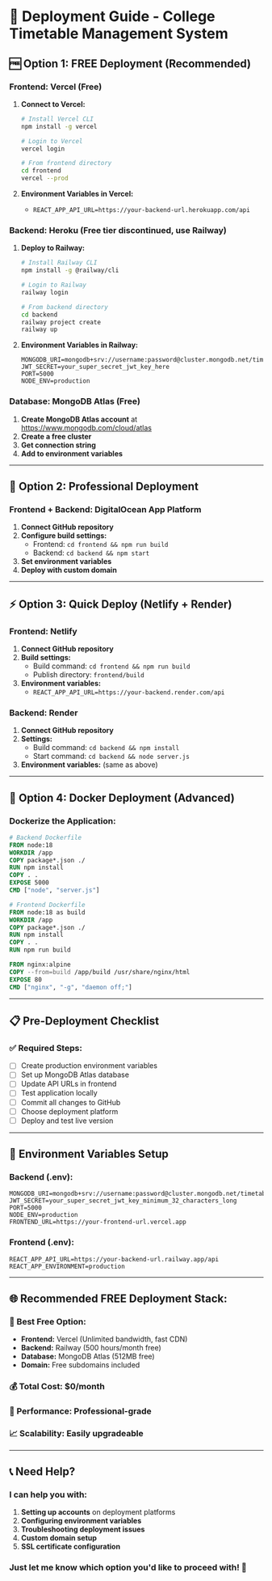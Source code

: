 # 🚀 Deployment Guide - College Timetable Management System

## 🆓 **Option 1: FREE Deployment (Recommended)**

### **Frontend: Vercel (Free)**
1. **Connect to Vercel:**
   ```bash
   # Install Vercel CLI
   npm install -g vercel
   
   # Login to Vercel
   vercel login
   
   # From frontend directory
   cd frontend
   vercel --prod
   ```

2. **Environment Variables in Vercel:**
   - `REACT_APP_API_URL=https://your-backend-url.herokuapp.com/api`

### **Backend: Heroku (Free tier discontinued, use Railway)**
1. **Deploy to Railway:**
   ```bash
   # Install Railway CLI
   npm install -g @railway/cli
   
   # Login to Railway
   railway login
   
   # From backend directory
   cd backend
   railway project create
   railway up
   ```

2. **Environment Variables in Railway:**
   ```env
   MONGODB_URI=mongodb+srv://username:password@cluster.mongodb.net/timetable
   JWT_SECRET=your_super_secret_jwt_key_here
   PORT=5000
   NODE_ENV=production
   ```

### **Database: MongoDB Atlas (Free)**
1. **Create MongoDB Atlas account** at https://www.mongodb.com/cloud/atlas
2. **Create a free cluster**
3. **Get connection string**
4. **Add to environment variables**

---

## 🏢 **Option 2: Professional Deployment**

### **Frontend + Backend: DigitalOcean App Platform**
1. **Connect GitHub repository**
2. **Configure build settings:**
   - Frontend: `cd frontend && npm run build`
   - Backend: `cd backend && npm start`
3. **Set environment variables**
4. **Deploy with custom domain**

---

## ⚡ **Option 3: Quick Deploy (Netlify + Render)**

### **Frontend: Netlify**
1. **Connect GitHub repository**
2. **Build settings:**
   - Build command: `cd frontend && npm run build`
   - Publish directory: `frontend/build`
3. **Environment variables:**
   - `REACT_APP_API_URL=https://your-backend.render.com/api`

### **Backend: Render**
1. **Connect GitHub repository**
2. **Settings:**
   - Build command: `cd backend && npm install`
   - Start command: `cd backend && node server.js`
3. **Environment variables:** (same as above)

---

## 🐳 **Option 4: Docker Deployment (Advanced)**

### **Dockerize the Application:**
```dockerfile
# Backend Dockerfile
FROM node:18
WORKDIR /app
COPY package*.json ./
RUN npm install
COPY . .
EXPOSE 5000
CMD ["node", "server.js"]

# Frontend Dockerfile  
FROM node:18 as build
WORKDIR /app
COPY package*.json ./
RUN npm install
COPY . .
RUN npm run build

FROM nginx:alpine
COPY --from=build /app/build /usr/share/nginx/html
EXPOSE 80
CMD ["nginx", "-g", "daemon off;"]
```

---

## 📋 **Pre-Deployment Checklist**

### **✅ Required Steps:**
- [ ] Create production environment variables
- [ ] Set up MongoDB Atlas database
- [ ] Update API URLs in frontend
- [ ] Test application locally
- [ ] Commit all changes to GitHub
- [ ] Choose deployment platform
- [ ] Deploy and test live version

---

## 🔧 **Environment Variables Setup**

### **Backend (.env):**
```env
MONGODB_URI=mongodb+srv://username:password@cluster.mongodb.net/timetable
JWT_SECRET=your_super_secret_jwt_key_minimum_32_characters_long
PORT=5000
NODE_ENV=production
FRONTEND_URL=https://your-frontend-url.vercel.app
```

### **Frontend (.env):**
```env
REACT_APP_API_URL=https://your-backend-url.railway.app/api
REACT_APP_ENVIRONMENT=production
```

---

## 🌐 **Recommended FREE Deployment Stack:**

### **🥇 Best Free Option:**
- **Frontend:** Vercel (Unlimited bandwidth, fast CDN)
- **Backend:** Railway (500 hours/month free)
- **Database:** MongoDB Atlas (512MB free)
- **Domain:** Free subdomains included

### **💰 Total Cost:** $0/month
### **🚀 Performance:** Professional-grade
### **📈 Scalability:** Easily upgradeable

---

## 📞 **Need Help?**

### **I can help you with:**
1. **Setting up accounts** on deployment platforms
2. **Configuring environment variables**
3. **Troubleshooting deployment issues**
4. **Custom domain setup**
5. **SSL certificate configuration**

### **Just let me know which option you'd like to proceed with!** 🚀
